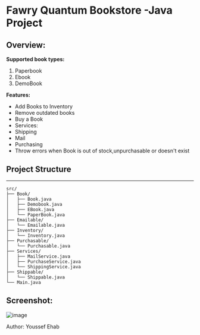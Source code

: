 # Fawry Quantum Bookstore -Java Project

## Overview:

**Supported book types:**
1. Paperbook
2. Ebook
3. DemoBook

**Features:**
- Add Books to Inventory
- Remove outdated books
- Buy a Book
- Services:
 - Shipping
 - Mail
 - Purchasing
- Throw errors when Book is out of stock,unpurchasable or doesn't exist

## Project Structure
-------------------
```
src/
├── Book/
│   ├── Book.java
│   ├── Demobook.java
│   ├── EBook.java
│   └── PaperBook.java
├── Emailable/
│   └── Emailable.java
├── Inventory/
│   └── Inventory.java
├── Purchasable/
│   └── Purchasable.java
├── Services/
│   ├── MailService.java
│   ├── PurchaseService.java
│   └── ShippingService.java
├── Shippable/
│   └── Shippable.java
└── Main.java
```
Screenshot:
-----------
![image](https://github.com/user-attachments/assets/42112967-5fc7-45f8-a90a-b4f68db973a2)


Author:
Youssef Ehab
